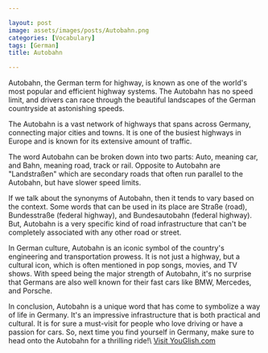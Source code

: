 ```yaml
---

layout: post
image: assets/images/posts/Autobahn.png
categories: [Vocabulary]
tags: [German]
title: Autobahn

---
```


Autobahn, the German term for highway, is known as one of the world's most popular and efficient highway systems. The Autobahn has no speed limit, and drivers can race through the beautiful landscapes of the German countryside at astonishing speeds. 

The Autobahn is a vast network of highways that spans across Germany, connecting major cities and towns. It is one of the busiest highways in Europe and is known for its extensive amount of traffic. 

The word Autobahn can be broken down into two parts: Auto, meaning car, and Bahn, meaning road, track or rail. Opposite to Autobahn are "Landstraßen" which are secondary roads that often run parallel to the Autobahn, but have slower speed limits.

If we talk about the synonyms of Autobahn, then it tends to vary based on the context. Some words that can be used in its place are Straße (road), Bundesstraße (federal highway), and Bundesautobahn (federal highway). But, Autobahn is a very specific kind of road infrastructure that can't be completely associated with any other road or street. 

In German culture, Autobahn is an iconic symbol of the country's engineering and transportation prowess. It is not just a highway, but a cultural icon, which is often mentioned in pop songs, movies, and TV shows. With speed being the major strength of Autobahn, it's no surprise that Germans are also well known for their fast cars like BMW, Mercedes, and Porsche. 

In conclusion, Autobahn is a unique word that has come to symbolize a way of life in Germany. It's an impressive infrastructure that is both practical and cultural. It is for sure a must-visit for people who love driving or have a passion for cars. So, next time you find yourself in Germany, make sure to head onto the Autobahn for a thrilling ride!\ <a id="yg-widget-0" class="youglish-widget" data-query="Autobahn" data-lang="german" data-components="8412" data-auto-start="0" data-bkg-color="theme_light" data-title="How%20to%20pronounce%20Autobahn%20in%20German"  rel="nofollow" href="https://youglish.com">Visit YouGlish.com</a><script async src="https://youglish.com/public/emb/widget.js" charset="utf-8"></script>